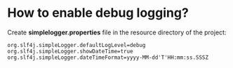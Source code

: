 # How to enable debug logging?
Create **simplelogger.properties** file in the resource directory of the project:
```
org.slf4j.simpleLogger.defaultLogLevel=debug
org.slf4j.simpleLogger.showDateTime=true
org.slf4j.simpleLogger.dateTimeFormat=yyyy-MM-dd'T'HH:mm:ss.SSSZ
```